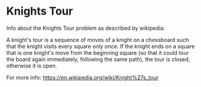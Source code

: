 # Knights Tour

Info about the Knights Tour problem as described by wikipedia:

A knight's tour is a sequence of moves of a knight on a chessboard such that 
the knight visits every square only once. If the knight ends on a square that 
is one knight's move from the beginning square (so that it could tour the board 
again immediately, following the same path), the tour is closed, otherwise it 
is open.

For more info: https://en.wikipedia.org/wiki/Knight%27s_tour

